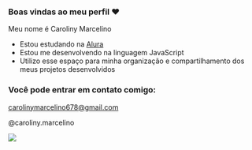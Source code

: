### Boas vindas ao meu perfil ❤

Meu nome é Caroliny Marcelino

- Estou estudando na [Alura](https://www.alura.com.br)
- Estou me desenvolvendo na linguagem JavaScript
- Utilizo esse espaço para minha organização e compartilhamento dos meus projetos desenvolvidos

### Você pode entrar em contato comigo:

carolinymarcelino678@gmail.com

@caroliny.marcelino

![](https://media.giphy.com/media/v1.Y2lkPTc5MGI3NjExOGw5MHFwYnlla25za3VkNDlvNzZmNjJuZTRtMDZvMDY1d2s0emI2dCZlcD12MV9naWZzX3NlYXJjaCZjdD1n/xQb64uIuuNDZJo9ify/giphy.gif)
